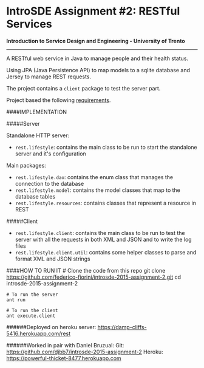 # IntroSDE Assignment #2: RESTful Services
**Introduction to Service Design and Engineering - University of Trento**

--------------

A RESTful web service in Java to manage people and their health status.

Using JPA (Java Persistence API) to map models to a sqlite database and Jersey to manage REST requests.

The project contains a `client` package to test the server part.

Project based the following [requirements](https://sites.google.com/a/unitn.it/introsde_2015-16/lab-sessions/assignments/assignment-2).



####IMPLEMENTATION

#####Server

Standalone HTTP server:

- `rest.lifestyle`: contains the main class to be run to start the standalone server and it's configuration

Main packages:

- `rest.lifestyle.dao`: contains the enum class that manages the connection to the database
- `rest.lifestyle.model`: contains the model classes that map to the database tables
- `rest.lifestyle.resources`: contains classes that represent a resource in REST 

#####Client

- `rest.lifestyle.client`: contains the main class to be run to test the server with all the requests in both XML and JSON and to write the log files
- `rest.lifestyle.client.util`: contains some helper classes to parse and format XML and JSON strings
	
####HOW TO RUN IT
	# Clone the code from this repo
	git clone https://github.com/federico-fiorini/introsde-2015-assignment-2.git
	cd introsde-2015-assignment-2
	
	# To run the server
	ant run
	
	# To run the client
	ant execute.client

######Deployed on heroku server:
	https://damp-cliffs-5416.herokuapp.com/rest

######Worked in pair with Daniel Bruzual:
	Git: https://github.com/djbb7/introsde-2015-assignment-2
	Heroku: https://powerful-thicket-8477.herokuapp.com
